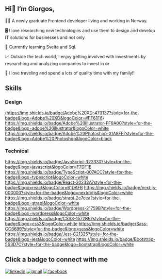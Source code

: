 ## Hi👋 I’m Giorgos, 

👨‍🎓 A newly graduate Frontend developer living and working in Norway. 

🖥️ I love researching new technologies and use them to design and develop IT solutions for businesses and not only. 

📖 Currently learning Svelte and Sql.

📈 Outside the tech world, I enjoy getting involved with investments by researching and analyzing companies to invest in or 

💞️ I love traveling and spend a lots of quality time with my family!!

## Skills
### Design
(https://img.shields.io/badge/Adobe%20XD-470137?style=for-the-badge&logo=Adobe%20XD&logoColor=#FF61F6) https://img.shields.io/badge/Adobe%20Illustrator-FF9A00?style=for-the-badge&logo=adobe%20illustrator&logoColor=white https://img.shields.io/badge/Adobe%20Photoshop-31A8FF?style=for-the-badge&logo=Adobe%20Photoshop&logoColor=black

### Technical
https://img.shields.io/badge/JavaScript-323330?style=for-the-badge&logo=javascript&logoColor=F7DF1E https://img.shields.io/badge/TypeScript-007ACC?style=for-the-badge&logo=typescript&logoColor=white https://img.shields.io/badge/React-20232A?style=for-the-badge&logo=react&logoColor=61DAFB https://img.shields.io/badge/next.js-000000?style=for-the-badge&logo=nextdotjs&logoColor=white https://img.shields.io/badge/strapi-2e7eea?style=for-the-badge&logo=strapi&logoColor=white https://img.shields.io/badge/Wordpress-21759B?style=for-the-badge&logo=wordpress&logoColor=white https://img.shields.io/badge/CSS3-1572B6?style=for-the-badge&logo=css3&logoColor=white https://img.shields.io/badge/Sass-CC6699?style=for-the-badge&logo=sass&logoColor=white https://img.shields.io/badge/Jest-C21325?style=for-the-badge&logo=jest&logoColor=white https://img.shields.io/badge/Bootstrap-563D7C?style=for-the-badge&logo=bootstrap&logoColor=white

## Click a badge to connect with me
[![linkedin](https://img.shields.io/badge/LinkedIn-0077b5?style=for-the-badge&logo=LinkedIn&logoColor=white)](https://www.linkedin.com/in/georgios-fragkias-56026382/) [![gmail](https://img.shields.io/badge/Gmail-D14836?style=for-the-badge&logo=gmail&logoColor=white)](mailto:geo.fragkias@gmail.com) [![facebook](https://img.shields.io/badge/Facebook-1877F2?style=for-the-badge&logo=facebook&logoColor=white)](https://www.facebook.com/giorgos.fragkias/)
